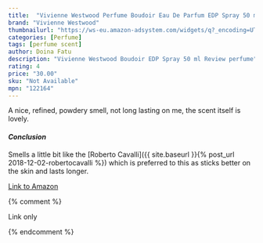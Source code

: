 ```yaml
---
title:  "Vivienne Westwood Perfume Boudoir Eau De Parfum EDP Spray 50 ml"
brand: "Vivienne Westwood"
thumbnailurl: "https://ws-eu.amazon-adsystem.com/widgets/q?_encoding=UTF8&ASIN=B000VOLD5Q&Format=_SL160_&ID=AsinImage&MarketPlace=GB&ServiceVersion=20070822&WS=1&tag=codemartin04-21&language=en_GB"
categories: [Perfume]
tags: [perfume scent]
author: Doina Fatu
description: "Vivienne Westwood Boudoir EDP Spray 50 ml Review perfume"
rating: 4
price: "30.00"
sku: "Not Available"
mpn: "122164"
---
```


A nice, refined, powdery smell, not long lasting on me, the scent itself is lovely.

<h4><em>Conclusion</em></h4>

Smells a little bit like the [Roberto Cavalli]({{ site.baseurl }}{% post_url 2018-12-02-robertocavalli %})
which is preferred to this as sticks better on the skin and lasts longer.

<a href="https://www.amazon.co.uk/Vivienne-Westwood-Boudoir-Garden-Women/dp/B001KWDBGW?crid=3HPOM4HG71WJQ&dib=eyJ2IjoiMSJ9.UYJGC0D-yl_q6fIszf7VKuAoa9jKYzG99iAAXpOMIRboUz5CmSCbP9JRmbdCzKqrO7Xi3JZMJ6wPoeHGc6kCZoeEcac6AmmZy5rEZF6_WBivo77v3X2E0u7eJew7Ey_qW553iQaqyCZQZ-ABZN2nlLiDLdmU3vQAf6WrPhcNIT8KuxAbqq_YXtXJ9ySqUA0JG-CQyzbmAHgsRvSV895B1YZcT32LM1LRRcbR4ENtig4v9htFraunVEeHQVp0igPlU-nNml7MJ-9gIsrF5WcPK3VA45iKddo9cDHTotXZXkM.62vkHEUgi2g_BSGCC9PHbc0iXBuOwX-ZvL_IvryrruM&dib_tag=se&keywords=Vivienne+Westwood+Perfume+Boudoir+Eau+De+Parfum+EDP+Spray+50+ml&qid=1721499036&sprefix=vivienne+westwood+perfume+boudoir+eau+de+parfum+edp+spray+50+ml%2Caps%2C69&sr=8-1&ufe=app_do%3Aamzn1.fos.d7e5a2de-8759-4da3-993c-d11b6e3d217f&linkCode=ll1&tag={{site.affid}}&linkId=f000d027a88cfa79a75625847ec44b5b&language=en_GB&ref_=as_li_ss_tl">Link to Amazon</a>

{% comment %}

Link only

{% endcomment %}